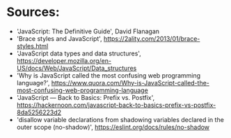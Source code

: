# Sources:
- 'JavaScript: The Definitive Guide', David Flanagan
- 'Brace styles and JavaScript', https://2ality.com/2013/01/brace-styles.html
- 'JavaScript data types and data structures', https://developer.mozilla.org/en-US/docs/Web/JavaScript/Data_structures
- 'Why is JavaScript called the most confusing web programming language?', https://www.quora.com/Why-is-JavaScript-called-the-most-confusing-web-programming-language
- 'JavaScript — Back to Basics: Prefix vs. Postfix', https://hackernoon.com/javascript-back-to-basics-prefix-vs-postfix-8da5256223d2
- 'disallow variable declarations from shadowing variables declared in the outer scope (no-shadow)', https://eslint.org/docs/rules/no-shadow